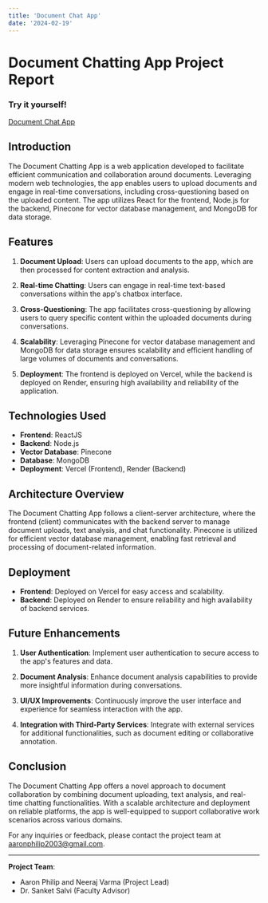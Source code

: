 ```yaml
---
title: 'Document Chat App'
date: '2024-02-19'
---
```


# Document Chatting App Project Report

### Try it yourself!    
[Document Chat App](https://doc-chat-frontend.vercel.app/)

## Introduction

The Document Chatting App is a web application developed to facilitate efficient communication and collaboration around documents. Leveraging modern web technologies, the app enables users to upload documents and engage in real-time conversations, including cross-questioning based on the uploaded content. The app utilizes React for the frontend, Node.js for the backend, Pinecone for vector database management, and MongoDB for data storage.

## Features

1. **Document Upload**: Users can upload documents to the app, which are then processed for content extraction and analysis.
  
2. **Real-time Chatting**: Users can engage in real-time text-based conversations within the app's chatbox interface.

3. **Cross-Questioning**: The app facilitates cross-questioning by allowing users to query specific content within the uploaded documents during conversations.

4. **Scalability**: Leveraging Pinecone for vector database management and MongoDB for data storage ensures scalability and efficient handling of large volumes of documents and conversations.

5. **Deployment**: The frontend is deployed on Vercel, while the backend is deployed on Render, ensuring high availability and reliability of the application.

## Technologies Used

- **Frontend**: ReactJS
- **Backend**: Node.js
- **Vector Database**: Pinecone
- **Database**: MongoDB
- **Deployment**: Vercel (Frontend), Render (Backend)

## Architecture Overview

The Document Chatting App follows a client-server architecture, where the frontend (client) communicates with the backend server to manage document uploads, text analysis, and chat functionality. Pinecone is utilized for efficient vector database management, enabling fast retrieval and processing of document-related information.

## Deployment

- **Frontend**: Deployed on Vercel for easy access and scalability.
- **Backend**: Deployed on Render to ensure reliability and high availability of backend services.

## Future Enhancements

1. **User Authentication**: Implement user authentication to secure access to the app's features and data.
  
2. **Document Analysis**: Enhance document analysis capabilities to provide more insightful information during conversations.
  
3. **UI/UX Improvements**: Continuously improve the user interface and experience for seamless interaction with the app.

4. **Integration with Third-Party Services**: Integrate with external services for additional functionalities, such as document editing or collaborative annotation.

## Conclusion

The Document Chatting App offers a novel approach to document collaboration by combining document uploading, text analysis, and real-time chatting functionalities. With a scalable architecture and deployment on reliable platforms, the app is well-equipped to support collaborative work scenarios across various domains.

For any inquiries or feedback, please contact the project team at [aaronphilip2003@gmail.com](mailto:aaronphilip2003@gmail.com).

---
**Project Team**: 
- Aaron Philip and Neeraj Varma (Project Lead)
- Dr. Sanket Salvi (Faculty Advisor)